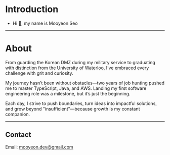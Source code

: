 # Introduction

- Hi 👋, my name is Mooyeon Seo

-----

# About

From guarding the Korean DMZ during my military service to graduating with distinction from the University of Waterloo, I’ve embraced every challenge with grit and curiosity. 

My journey hasn’t been without obstacles—two years of job hunting pushed me to master TypeScript, Java, and AWS. Landing my first software engineering role was a milestone, but it’s just the beginning. 

Each day, I strive to push boundaries, turn ideas into impactful solutions, and grow beyond "insufficient"—because growth is my constant companion.

-----

## Contact

Email: mooyeon.dev@gmail.com
